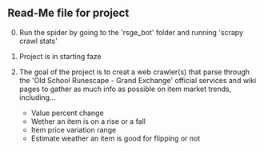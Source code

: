 Read-Me file for project
------------------------

0. Run the spider by going to the 'rsge_bot' folder and running 'scrapy crawl stats'

1. Project is in starting faze

2. The goal of the project is to creat a web crawler(s) that parse through
   the 'Old School Runescape - Grand Exchange' official services and wiki pages
   to gather as much info as possible on item market trends, including...

   - Value percent change
   - Wether an item is on a rise or a fall
   - Item price variation range
   - Estimate weather an item is good for flipping or not
